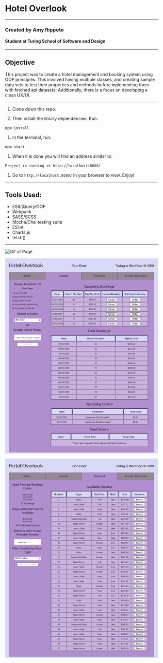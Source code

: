 # Hotel Overlook
---
### Created by Amy Rippeto 
#### Student at Turing School of Software and Design
---

## Objective

This project was to create a hotel management and booking system using OOP principles. This involved having multiple classes, and creating sample data sets to test their properties and methods before inplementing them with fetched api datasets. Additionally, there is a focus on developing a clean UX/UI.

---

1. Clone down this repo. 

1. Then install the library dependencies. Run:

```bash
npm install
```

1. In the terminal, run:

```bash
npm start
```

1. When it is done you will find an address similar to:

```bash
Project is running at http://localhost:8080/
```

1. Go to `http://localhost:8080/` in your browser to view. Enjoy!

---

## Tools Used:
- ES6/jQuery/OOP
- Webpack
- SASS/SCSS
- Mocha/Chai testing suite
- ESlint
- Charts.js
- fetch()

---

![Gif of Page](https://media.giphy.com/media/KYhEpX1FKI6SwAAZgP/giphy.gif)


![Guest Page](https://github.com/aripp2/Hotel_Overlook/blob/master/guest-tab.png)

![Rooms Page](https://github.com/aripp2/Hotel_Overlook/blob/master/rooms-tab.png)

